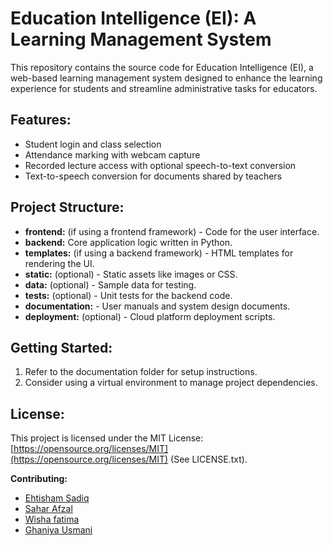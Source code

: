 # **Education Intelligence (EI): A Learning Management System**

This repository contains the source code for Education Intelligence (EI), a web-based learning management system designed to enhance the learning experience for students and streamline administrative tasks for educators. 

## **Features:**

* Student login and class selection
* Attendance marking with webcam capture
* Recorded lecture access with optional speech-to-text conversion
* Text-to-speech conversion for documents shared by teachers

## **Project Structure:**

* **frontend:** (if using a frontend framework) - Code for the user interface.
* **backend:** Core application logic written in Python.
* **templates:** (if using a backend framework) - HTML templates for rendering the UI.
* **static:** (optional) - Static assets like images or CSS.
* **data:** (optional) - Sample data for testing.
* **tests:** (optional) - Unit tests for the backend code.
* **documentation:** - User manuals and system design documents.
* **deployment:** (optional) - Cloud platform deployment scripts.

## **Getting Started:**

1. Refer to the documentation folder for setup instructions.
2. Consider using a virtual environment to manage project dependencies.

## **License:**

This project is licensed under the MIT License: [https://opensource.org/licenses/MIT](https://opensource.org/licenses/MIT) (See LICENSE.txt).

**Contributing:**
- [Ehtisham Sadiq]()
- [Sahar Afzal]()
- [Wisha fatima]() 
- [Ghaniya Usmani]()
